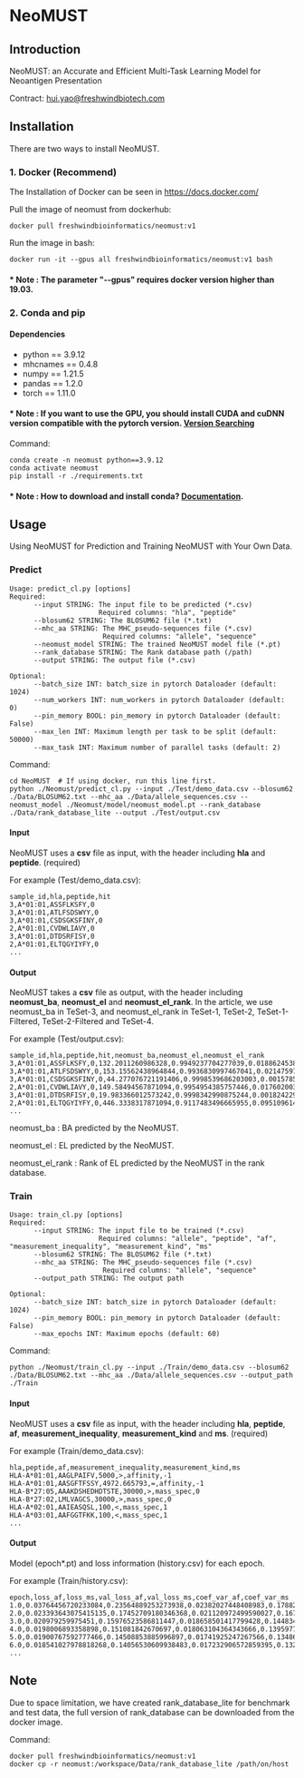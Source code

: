 # NeoMUST

## Introduction

NeoMUST: an Accurate and Efficient Multi-Task Learning Model for Neoantigen Presentation

Contract: hui.yao@freshwindbiotech.com

## Installation

There are two ways to install NeoMUST.

### 1. Docker (Recommend)

The Installation of Docker can be seen in https://docs.docker.com/

Pull the image of neomust from dockerhub:

    docker pull freshwindbioinformatics/neomust:v1

Run the image in bash:

    docker run -it --gpus all freshwindbioinformatics/neomust:v1 bash

####  * Note : The parameter "--gpus" requires docker version higher than 19.03.

### 2. Conda and pip

#### Dependencies

* python == 3.9.12
* mhcnames == 0.4.8
* numpy == 1.21.5
* pandas == 1.2.0
* torch == 1.11.0

####  * Note : If you want to use the GPU, you should install CUDA and cuDNN version compatible with the pytorch version. [Version Searching](https://pytorch.org/)

Command:

    conda create -n neomust python==3.9.12
    conda activate neomust
    pip install -r ./requirements.txt

####  * Note : How to download and install conda? [Documentation](https://docs.conda.io/en/latest/miniconda.html).

## Usage

Using NeoMUST for Prediction and Training NeoMUST with Your Own Data.

### Predict

    Usage: predict_cl.py [options]
    Required:
          --input STRING: The input file to be predicted (*.csv) 
                          Required columns: "hla", "peptide" 
          --blosum62 STRING: The BLOSUM62 file (*.txt)
          --mhc_aa STRING: The MHC_pseudo-sequences file (*.csv)
                           Required columns: "allele", "sequence" 
          --neomust_model STRING: The trained NeoMUST model file (*.pt)
          --rank_database STRING: The Rank database path (/path)
          --output STRING: The output file (*.csv)

    Optional:
          --batch_size INT: batch_size in pytorch Dataloader (default: 1024)
          --num_workers INT: num_workers in pytorch Dataloader (default: 0)
          --pin_memory BOOL: pin_memory in pytorch Dataloader (default: False)
          --max_len INT: Maximum length per task to be split (default: 50000)
          --max_task INT: Maximum number of parallel tasks (default: 2)

Command:

    cd NeoMUST  # If using docker, run this line first.
    python ./Neomust/predict_cl.py --input ./Test/demo_data.csv --blosum62 ./Data/BLOSUM62.txt --mhc_aa ./Data/allele_sequences.csv --neomust_model ./Neomust/model/neomust_model.pt --rank_database ./Data/rank_database_lite --output ./Test/output.csv

#### Input

NeoMUST uses a **csv** file as input, with the header including **hla** and **peptide**. (required)

For example (Test/demo_data.csv):

    sample_id,hla,peptide,hit
    3,A*01:01,ASSFLKSFY,0
    3,A*01:01,ATLFSDSWYY,0
    3,A*01:01,CSDSGKSFINY,0
    2,A*01:01,CVDWLIAVY,0
    3,A*01:01,DTDSRFISY,0
    2,A*01:01,ELTQGYIYFY,0
    ...

#### Output

NeoMUST takes a **csv** file as output, with the header including **neomust_ba**, **neomust_el** and **neomust_el_rank**. 
In the article, we use neomust_ba in TeSet-3, and neomust_el_rank in TeSet-1, TeSet-2, TeSet-1-Filtered, TeSet-2-Filtered and TeSet-4.

For example (Test/output.csv):

    sample_id,hla,peptide,hit,neomust_ba,neomust_el,neomust_el_rank
    3,A*01:01,ASSFLKSFY,0,132.2011260986328,0.9949237704277039,0.0188624538908844
    3,A*01:01,ATLFSDSWYY,0,153.15562438964844,0.9936830997467041,0.0214759749359707
    3,A*01:01,CSDSGKSFINY,0,44.277076721191406,0.9998539686203003,0.00157858281922
    2,A*01:01,CVDWLIAVY,0,149.58494567871094,0.9954954385757446,0.0176020038337011
    3,A*01:01,DTDSRFISY,0,19.983366012573242,0.9998342990875244,0.0018242296354762
    2,A*01:01,ELTQGYIYFY,0,446.3338317871094,0.9117483496665955,0.095109614858008
    ...

neomust_ba : BA predicted by the NeoMUST.

neomust_el : EL predicted by the NeoMUST.

neomust_el_rank : Rank of EL predicted by the NeoMUST in the rank database.

### Train

    Usage: train_cl.py [options]
    Required:
          --input STRING: The input file to be trained (*.csv) 
                          Required columns: "allele", "peptide", "af", "measurement_inequality", "measurement_kind", "ms" 
          --blosum62 STRING: The BLOSUM62 file (*.txt)
          --mhc_aa STRING: The MHC_pseudo-sequences file (*.csv)
                           Required columns: "allele", "sequence"
          --output_path STRING: The output path

    Optional:
          --batch_size INT: batch_size in pytorch Dataloader (default: 1024)
          --pin_memory BOOL: pin_memory in pytorch Dataloader (default: False)
          --max_epochs INT: Maximum epochs (default: 60)

Command:

    python ./Neomust/train_cl.py --input ./Train/demo_data.csv --blosum62 ./Data/BLOSUM62.txt --mhc_aa ./Data/allele_sequences.csv --output_path ./Train

#### Input

NeoMUST uses a **csv** file as input, with the header including **hla**, **peptide**, **af**, **measurement_inequality**, **measurement_kind** and **ms**. (required)

For example (Train/demo_data.csv):

    hla,peptide,af,measurement_inequality,measurement_kind,ms
    HLA-A*01:01,AAGLPAIFV,5000,>,affinity,-1
    HLA-A*01:01,AASGFTFSSY,4972.665793,=,affinity,-1
    HLA-B*27:05,AAAKDSHEDHDTSTE,30000,>,mass_spec,0
    HLA-B*27:02,LMLVAGCS,30000,>,mass_spec,0
    HLA-A*02:01,AAIEASQSL,100,<,mass_spec,1
    HLA-A*03:01,AAFGGTFKK,100,<,mass_spec,1
    ...

#### Output

Model (epoch*.pt) and loss information (history.csv) for each epoch.

For example (Train/history.csv):
    
    epoch,loss_af,loss_ms,val_loss_af,val_loss_ms,coef_var_af,coef_var_ms
    1.0,0.03764456720233084,0.23564889253273938,0.02382027448408983,0.17882955277507956,0.5289607048034668,0.7348414659500122
    2.0,0.023393643075415135,0.17452709180346368,0.021120972499590027,0.16742397980256515,0.3363616168498993,0.705833375453949
    3.0,0.020979259975451,0.15976523586811447,0.018658501417799428,0.1448341972448609,0.3258369266986847,0.6899664402008057
    4.0,0.0198006893358898,0.151081842670697,0.018063104364343666,0.13959771103479646,0.3216213881969452,0.6802341341972351
    5.0,0.01900767592777466,0.14508853885996897,0.01741925247267566,0.1348600729622624,0.3183627128601074,0.674423336982727
    6.0,0.018541027978818268,0.14056530609938483,0.017232906572859395,0.13296843421730128,0.3162034749984741,0.6678964495658875
    ...

## Note

Due to space limitation, we have created rank_database_lite for benchmark and test data, the full version of
rank_database can be downloaded from the docker image.

Command:

    docker pull freshwindbioinformatics/neomust:v1
    docker cp -r neomust:/workspace/Data/rank_database_lite /path/on/host
